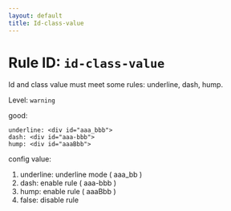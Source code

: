 ```yaml
---
layout: default
title: Id-class-value
---
```

# Rule ID: `id-class-value`
    
Id and class value must meet some rules: underline, dash, hump.

Level: `warning`

good:

    underline: <div id="aaa_bbb">
    dash: <div id="aaa-bbb">
    hump: <div id="aaaBbb">

config value:

1. underline: underline mode ( aaa_bb )
2. dash: enable rule ( aaa-bbb )
3. hump: enable rule ( aaaBbb )
4. false: disable rule